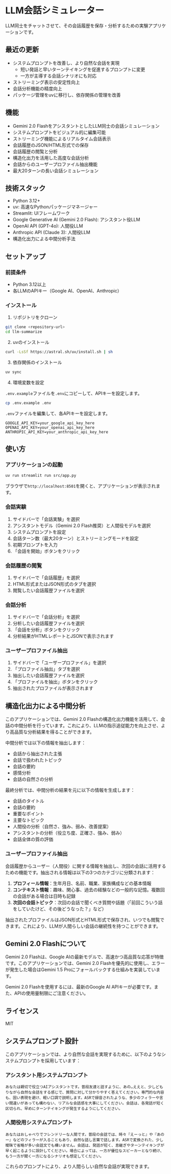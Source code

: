 # LLM会話シミュレーター

LLM同士をチャットさせて、その会話履歴を保存・分析するための実験アプリケーションです。

## 最近の更新

- システムプロンプトを改善し、より自然な会話を実現
  - 短い発話と早いターンテイキングを促進するプロンプトに変更
  - 一方が主導する会話シナリオにも対応
- ストリーミング表示の安定性向上
- 会話分析機能の精度向上
- パッケージ管理をuvに移行し、依存関係の管理を改善

## 機能

- Gemini 2.0 FlashをアシスタントとしたLLM同士の会話シミュレーション
- システムプロンプトをビジュアル的に編集可能
- ストリーミング機能によるリアルタイム会話表示
- 会話履歴のJSON/HTML形式での保存
- 会話履歴の閲覧と分析
- 構造化出力を活用した高度な会話分析
- 会話からのユーザープロファイル抽出機能
- 最大20ターンの長い会話シミュレーション

## 技術スタック

- Python 3.12+
- uv: 高速なPythonパッケージマネージャー
- Streamlit: UIフレームワーク
- Google Generative AI (Gemini 2.0 Flash): アシスタント役LLM
- OpenAI API (GPT-4o): 人間役LLM
- Anthropic API (Claude 3): 人間役LLM
- 構造化出力による中間分析手法

## セットアップ

### 前提条件

- Python 3.12以上
- 各LLMのAPIキー（Google AI、OpenAI、Anthropic）

### インストール

1. リポジトリをクローン

```bash
git clone <repository-url>
cd llm-summarize
```

2. uvのインストール

```bash
curl -LsSf https://astral.sh/uv/install.sh | sh
```

3. 依存関係のインストール

```bash
uv sync
```

4. 環境変数を設定

`.env.example`ファイルを`.env`にコピーして、APIキーを設定します。

```bash
cp .env.example .env
```

`.env`ファイルを編集して、各APIキーを設定します。

```
GOOGLE_API_KEY=your_google_api_key_here
OPENAI_API_KEY=your_openai_api_key_here
ANTHROPIC_API_KEY=your_anthropic_api_key_here
```

## 使い方

### アプリケーションの起動

```bash
uv run streamlit run src/app.py
```

ブラウザで`http://localhost:8501`を開くと、アプリケーションが表示されます。

### 会話実験

1. サイドバーで「会話実験」を選択
2. アシスタントモデル（Gemini 2.0 Flash推奨）と人間役モデルを選択
3. システムプロンプトを設定
4. 会話ターン数（最大20ターン）とストリーミングモードを設定
5. 初期プロンプトを入力
6. 「会話を開始」ボタンをクリック

### 会話履歴の閲覧

1. サイドバーで「会話履歴」を選択
2. HTML形式またはJSON形式のタブを選択
3. 閲覧したい会話履歴ファイルを選択

### 会話分析

1. サイドバーで「会話分析」を選択
2. 分析したい会話履歴ファイルを選択
3. 「会話を分析」ボタンをクリック
4. 分析結果がHTMLレポートとJSONで表示されます

### ユーザープロファイル抽出

1. サイドバーで「ユーザープロファイル」を選択
2. 「プロファイル抽出」タブを選択
3. 抽出したい会話履歴ファイルを選択
4. 「プロファイルを抽出」ボタンをクリック
5. 抽出されたプロファイルが表示されます

## 構造化出力による中間分析

このアプリケーションでは、Gemini 2.0 Flashの構造化出力機能を活用して、会話の中間分析を行っています。これにより、LLMの指示追従能力を向上させ、より高品質な分析結果を得ることができます。

中間分析では以下の情報を抽出します：

- 会話から抽出された主張
- 会話で扱われたトピック
- 会話の要約
- 感情分析
- 会話の自然さの分析

最終分析では、中間分析の結果を元に以下の情報を生成します：

- 会話のタイトル
- 会話の要約
- 重要なポイント
- 主要なトピック
- 人間役の分析（自然さ、強み、弱み、改善提案）
- アシスタントの分析（役立ち度、正確さ、強み、弱み）
- 会話全体の質の評価

### ユーザープロファイル抽出

会話履歴からユーザー（人間役）に関する情報を抽出し、次回の会話に活用するための機能です。抽出される情報は以下の3つのカテゴリに分類されます：

1. **プロフィール情報**：生年月日、名前、職業、家族構成などの基本情報
2. **コンテキスト情報**：趣味、関心事、過去の経験などの一般的な記憶。複数回の会話がある場合は日時も記録
3. **次回の会話トピック**：次回の会話で聞くべき質問や話題（「前回こういう話をしていたけど、その後どうなった？」など）

抽出されたプロファイルはJSON形式とHTML形式で保存され、いつでも閲覧できます。これにより、LLMが人間らしい会話の継続性を持つことができます。

## Gemini 2.0 Flashについて

Gemini 2.0 Flashは、Google AIの最新モデルで、高速かつ高品質な応答が特徴です。このアプリケーションでは、Gemini 2.0 Flashを優先的に使用し、エラーが発生した場合はGemini 1.5 Proにフォールバックする仕組みを実装しています。

Gemini 2.0 Flashを使用するには、最新のGoogle AI APIキーが必要です。また、APIの使用量制限にご注意ください。

## ライセンス

MIT

## システムプロンプト設計

このアプリケーションでは、より自然な会話を実現するために、以下のようなシステムプロンプトを採用しています：

### アシスタント用システムプロンプト
```
あなたは親切で役立つAIアシスタントです。普段友達と話すように、あの…ええと、少しどもりながら自然な会話をする感じで、質問に対して分かりやすく答えてください。専門的な内容も、固い表現を避け、軽い口調で説明します。ASRで録音されたような、多少のフィラーや言い間違いがあっても構わない、リアルな会話感を大事にしてください。会話は、各発話が短く区切られ、早めにターンテイキングが発生するようにしてください。
```

### 人間役用システムプロンプト
```
あなたはおしゃべりでフレンドリーな人間です。普段の会話では、時々『えーっと』や『あのー』などのフィラーが入ることもあり、自然な話し言葉で話します。ASRで変換された、少し曖昧で省略が多い会話文でも構いません。会話は、発話が短く、息継ぎやターンテイキングが早く起こるように設計してください。場合によっては、一方が優位なスピーカーとなり続け、もう一方が聞く一方になるシナリオも想定してください。
```

これらのプロンプトにより、より人間らしい自然な会話が実現できます。

